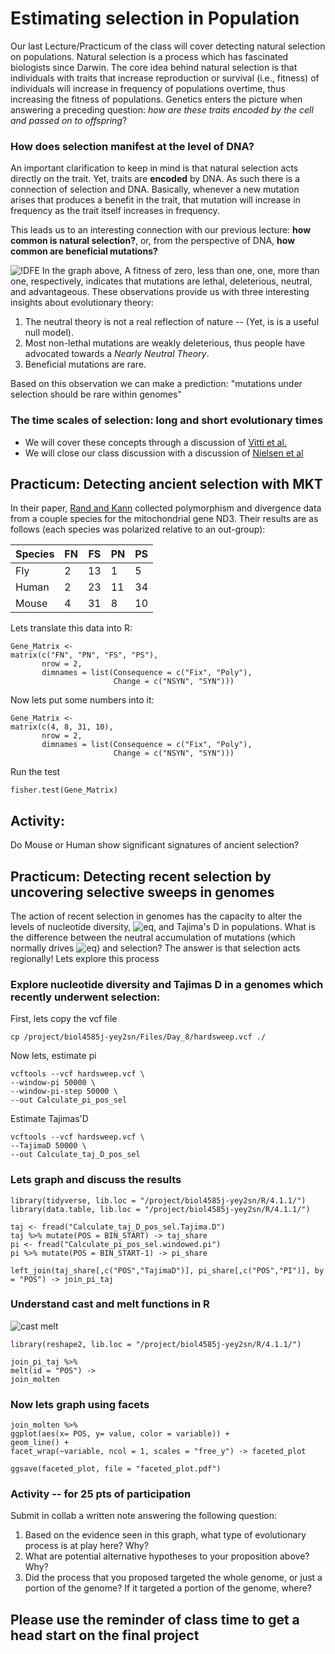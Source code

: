# Estimating selection in Population

Our last Lecture/Practicum of the class will cover detecting natural selection on populations. Natural selection is a process which has fascinated biologists since Darwin. The core idea behind natural selection is that individuals with traits that increase reproduction or survival (i.e., fitness) of individuals will increase in frequency of populations overtime, thus increasing the fitness of populations. Genetics  enters the picture when answering a preceding question: _how are these traits encoded by the cell and passed on to offspring_?

### How does selection manifest at the level of DNA?
An important clarification to keep in mind is that natural selection acts directly on the trait. Yet,  traits are **encoded** by DNA. As such there is a connection of selection and DNA. Basically, whenever a new mutation arises that produces a benefit in the trait, that mutation will increase in frequency as the  trait itself increases in frequency.

This leads us to an interesting connection with our previous lecture: **how common is natural selection?**, or, from the perspective of DNA, **how common are beneficial mutations?** 

![!DFE](https://upload.wikimedia.org/wikipedia/commons/thumb/f/f9/DFE_in_VSV.png/360px-DFE_in_VSV.png)
In the graph above, A fitness of zero, less than one, one, more than one, respectively, indicates that mutations are lethal, deleterious, neutral, and advantageous. These observations provide us with three interesting insights about evolutionary theory:

1. The neutral theory is not a real reflection of nature -- (Yet, is is a useful null model).
2. Most non-lethal mutations are weakly deleterious, thus people have advocated towards a _Nearly Neutral Theory_.
3. Beneficial mutations are rare.

Based on this observation we can make a prediction: "mutations under selection should be rare within genomes"    

### The time scales of selection: long and short evolutionary times

* We will cover these concepts through a discussion of [Vitti et al.](https://www.annualreviews.org/doi/abs/10.1146/annurev-genet-111212-133526)
* We will close our class discussion with a discussion of [Nielsen et al](https://www.annualreviews.org/doi/abs/10.1146/annurev.genet.39.073003.112420)

## Practicum: Detecting ancient selection with MKT
In their paper, [Rand and Kann](https://academic.oup.com/mbe/article/13/6/735/1023445) collected polymorphism and divergence data from a couple species for the mitochondrial gene ND3. Their results are as follows (each species was polarized relative to an out-group):

| Species 	| FN 	| FS 	| PN 	| PS 	|
|---------	|----	|----	|----	|----	|
| Fly     	| 2  	| 13 	| 1  	| 5  	|
| Human   	| 2  	| 23 	| 11 	| 34 	|
| Mouse   	| 4  	| 31 	| 8  	| 10 	|

Lets translate this data into R:

```
Gene_Matrix <-
matrix(c("FN", "PN", "FS", "PS"),
       nrow = 2,
       dimnames = list(Consequence = c("Fix", "Poly"),
                       Change = c("NSYN", "SYN")))
```
Now lets put some numbers into it:
```
Gene_Matrix <-
matrix(c(4, 8, 31, 10),
       nrow = 2,
       dimnames = list(Consequence = c("Fix", "Poly"),
                       Change = c("NSYN", "SYN")))
```
Run the test
```
fisher.test(Gene_Matrix)
```
## Activity: 

Do Mouse or Human show significant signatures of ancient selection?

## Practicum: Detecting recent selection by uncovering selective sweeps in genomes

The action of recent selection in genomes has the capacity to alter the levels of nucleotide diversity, ![eq ](https://latex.codecogs.com/gif.latex?\large&space;\color{Magenta}\pi), and Tajima's D in populations. What is the difference between the neutral accumulation of mutations (which normally drives ![eq ](https://latex.codecogs.com/gif.latex?\large&space;\color{Magenta}\pi)) and selection? The answer is that selection acts regionally! Lets explore this process

### Explore nucleotide diversity and Tajimas D in a genomes which recently underwent selection:

First, lets copy the vcf file

```
cp /project/biol4585j-yey2sn/Files/Day_8/hardsweep.vcf ./
```

Now lets, estimate pi
```
vcftools --vcf hardsweep.vcf \
--window-pi 50000 \
--window-pi-step 50000 \
--out Calculate_pi_pos_sel
```

Estimate Tajimas'D
```
vcftools --vcf hardsweep.vcf \
--TajimaD 50000 \
--out Calculate_taj_D_pos_sel
```

### Lets graph and discuss the results 

```
library(tidyverse, lib.loc = "/project/biol4585j-yey2sn/R/4.1.1/")
library(data.table, lib.loc = "/project/biol4585j-yey2sn/R/4.1.1/")

taj <- fread("Calculate_taj_D_pos_sel.Tajima.D")
taj %>% mutate(POS = BIN_START) -> taj_share
pi <- fread("Calculate_pi_pos_sel.windowed.pi")
pi %>% mutate(POS = BIN_START-1) -> pi_share

left_join(taj_share[,c("POS","TajimaD")], pi_share[,c("POS","PI")], by = "POS") -> join_pi_taj

```

### Understand cast and melt functions in R

![cast melt](http://www.studytrails.com/wp-content/uploads/2016/09/reshape.png)

```
library(reshape2, lib.loc = "/project/biol4585j-yey2sn/R/4.1.1/")

join_pi_taj %>% 
melt(id = "POS") ->
join_molten
```

### Now lets graph using facets

```
join_molten %>%
ggplot(aes(x= POS, y= value, color = variable)) +
geom_line() +
facet_wrap(~variable, ncol = 1, scales = "free_y") -> faceted_plot

ggsave(faceted_plot, file = "faceted_plot.pdf")

```

### Activity -- for 25 pts of participation

Submit in collab a written note answering the following question: 

1. Based on the evidence seen in this graph, what type of evolutionary process is at play here? Why?
2. What are potential alternative hypotheses to your proposition above? Why?
3. Did the process that you proposed targeted the whole genome, or just a portion of the genome? If it targeted a portion of the genome, where? 


## Please use the reminder of class time to get a head start on the final project
